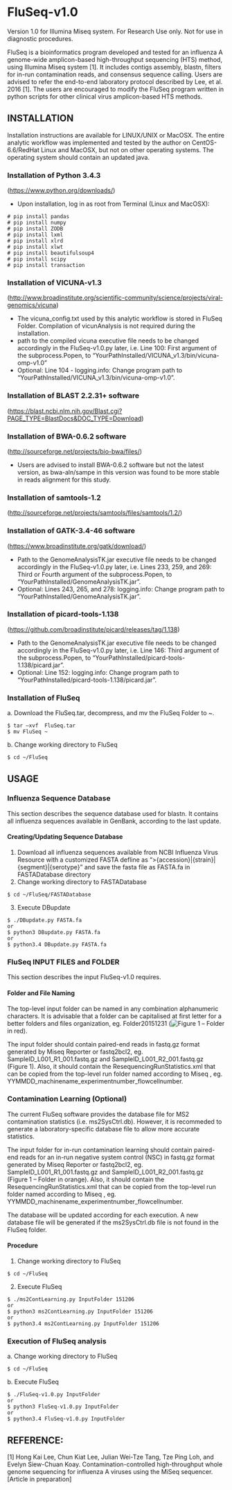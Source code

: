 # FluSeq-v1.0

Version 1.0 for Illumina Miseq system.
For Research Use only. Not for use in diagnostic procedures.

FluSeq is a bioinformatics program developed and tested for an influenza A genome-wide amplicon-based high-throughput sequencing (HTS) method, using Illumina Miseq system [1]. It includes contigs assembly, blastn, filters for in-run contamination reads, and consensus sequence calling. Users are advised to refer the end-to-end laboratory protocol described by Lee, et al. 2016 [1]. The users are encouraged to modify the FluSeq program written in python scripts for other clinical virus amplicon-based HTS methods.

## INSTALLATION

Installation instructions are available for LINUX/UNIX or MacOSX. The entire analytic workflow was implemented and tested by the author on CentOS-6.6/RedHat Linux and MacOSX, but not on other operating systems. The operating system should contain an updated java.
	
### Installation of Python 3.4.3 
(https://www.python.org/downloads/)
- Upon installation, log in as root from Terminal (Linux and MacOSX): 
```
# pip install pandas
# pip install numpy
# pip install ZODB
# pip install lxml 
# pip install xlrd
# pip install xlwt
# pip install beautifulsoup4
# pip install scipy
# pip install transaction
```

###	Installation of VICUNA-v1.3 
(http://www.broadinstitute.org/scientific-community/science/projects/viral-genomics/vicuna) 
- The vicuna_config.txt used by this analytic workflow is stored in FluSeq Folder. Compilation of vicunAnalysis is not required during the installation. 
- path to the compiled vicuna executive file needs to be changed accordingly in the FluSeq-v1.0.py later, i.e. Line 100: First argument of the  subprocess.Popen, to “YourPathInstalled/VICUNA_v1.3/bin/vicuna-omp-v1.0”
- Optional: Line 104 - logging.info: Change program path to “YourPathInstalled/VICUNA_v1.3/bin/vicuna-omp-v1.0”.

### Installation of BLAST 2.2.31+ software 
(https://blast.ncbi.nlm.nih.gov/Blast.cgi?PAGE_TYPE=BlastDocs&DOC_TYPE=Download)

### Installation of BWA-0.6.2 software 
(http://sourceforge.net/projects/bio-bwa/files/)
- Users are advised to install BWA-0.6.2 software but not the latest version, as bwa-aln/sampe in this version was found to be more stable in reads alignment for this study.

### Installation of samtools-1.2 
(http://sourceforge.net/projects/samtools/files/samtools/1.2/)

### Installation of GATK-3.4-46 software
(https://www.broadinstitute.org/gatk/download/)
- Path to the GenomeAnalysisTK.jar executive file needs to be changed accordingly in the FluSeq-v1.0.py later, i.e. Lines 233, 259,  and 269: Third or Fourth argument of the  subprocess.Popen, to “YourPathInstalled/GenomeAnalysisTK.jar”.
- Optional: Lines 243, 265,  and 278: logging.info: Change program path to “YourPathInstalled/GenomeAnalysisTK.jar”.
	
### Installation of picard-tools-1.138 
(https://github.com/broadinstitute/picard/releases/tag/1.138)
- Path to the GenomeAnalysisTK.jar executive file needs to be changed accordingly in the FluSeq-v1.0.py later, i.e. Line 146: Third argument of the  subprocess.Popen, to “YourPathInstalled/picard-tools-1.138/picard.jar”.
- Optional: Line 152: logging.info: Change program path to “YourPathInstalled/picard-tools-1.138/picard.jar”.

### Installation of FluSeq
a.	Download the FluSeq.tar, decompress, and mv the FluSeq Folder to ~.
```
$ tar –xvf  FluSeq.tar
$ mv FluSeq ~ 
```
b.	Change working directory to FluSeq 
```
$ cd ~/FluSeq
```	

## USAGE

### Influenza Sequence Database 
This section describes the sequence database used for blastn. It contains all influenza sequences available in GenBank, according to the last update.

#### Creating/Updating Sequence Database
	
1.	Download all influenza sequences available from NCBI Influenza Virus Resource with a customized FASTA defline as “>{accession}|{strain}|{segment}|{serotype}” and save the fasta file as FASTA.fa in FASTADatabase directory
2.	Change working directory to FASTADatabase
```
$ cd ~/FluSeq/FASTADatabase
```
3.	Execute DBupdate
```
$ ./DBupdate.py FASTA.fa
or
$ python3 DBupdate.py FASTA.fa
or
$ python3.4 DBupdate.py FASTA.fa
```

### FluSeq INPUT FILES and FOLDER
This section describes the input FluSeq-v1.0 requires.

#### Folder and File Naming
The top-level input folder  can be named in any combination alphanumeric characters. It is advisable that a folder can be capitalised at first letter for a better folders and files organization, eg. Folder20151231 (![Figure 1](https://github.com/hkailee/FluSeq/tree/master/Images/FluSeq_DirectoryChart.png) – Folder in red).

The input folder should contain paired-end reads in fastq.gz format generated by Miseq Reporter or fastq2bcl2, eg. SampleID_L001_R1_001.fastq.gz and SampleID_L001_R2_001.fastq.gz (Figure 1). Also, it should contain the ResequencingRunStatistics.xml that can be copied from the top-level run folder named according to Miseq <ExperimentName>, eg. YYMMDD_machinename_experimentnumber_flowcellnumber.

### Contamination Learning (Optional)

The current FluSeq software provides the database file for MS2 contamination statistics (i.e. ms2SysCtrl.db). However, it is recommeded to generate a laboratory-specific database file to allow more accurate statistics. 

The input folder for in-run contamination learning should contain paired-end reads for an in-run negative system control (NSC) in fastq.gz format generated by Miseq Reporter or fastq2bcl2, eg. SampleID_L001_R1_001.fastq.gz and SampleID_L001_R2_001.fastq.gz (Figure 1 – Folder in orange). Also, it should contain the ResequencingRunStatistics.xml that can be copied from the top-level run folder named according to Miseq <ExperimentName>, eg. YYMMDD_machinename_experimentnumber_flowcellnumber. 

The database will be updated according for each execution. A new database file will be generated if the ms2SysCtrl.db file is not found in the FluSeq folder.

#### Procedure
1.	Change working directory to FluSeq 
```
$ cd ~/FluSeq
```
2.	Execute FluSeq
```
$ ./ms2ContLearning.py InputFolder 151206
or
$ python3 ms2ContLearning.py InputFolder 151206
or
$ python3.4 ms2ContLearning.py InputFolder 151206
```

### Execution of FluSeq analysis
a.	Change working directory to FluSeq 
```
$ cd ~/FluSeq
```
b.	Execute FluSeq
```
$ ./FluSeq-v1.0.py InputFolder
or
$ python3 FluSeq-v1.0.py InputFolder
or
$ python3.4 FluSeq-v1.0.py InputFolder
```



## REFERENCE:

[1] Hong Kai Lee, Chun Kiat Lee, Julian Wei-Tze Tang, Tze Ping Loh, and Evelyn Siew-Chuan Koay. Contamination-controlled high-throughput whole genome sequencing for influenza A viruses using the MiSeq sequencer. [Article in preparation]


